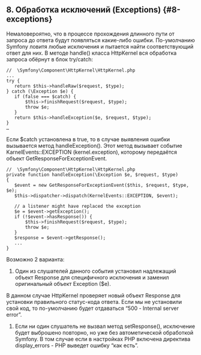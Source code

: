 ## 8\. Обработка исключений (Exceptions) {#8-exceptions}

Немаловероятно, что в процессе прохождения длинного пути от запроса до ответа будут появляться какие-либо ошибки. По-умолчанию Symfony ловитя любые исключения и пытается найти соответствующий ответ для них. В методе handle() класса HttpKernel вся обработка запроса обёрнут в блок try/catch:

```
//  \Symfony\Component\HttpKernel\HttpKernel.php
...
try {
   return $this->handleRaw($request, $type);
} catch (\Exception $e) {
   if (false === $catch) {
       $this->finishRequest($request, $type);
       throw $e;
   }
   return $this->handleException($e, $request, $type);
}
…
```

Если $catch установлена в true, то в случае выявления ошибки вызывается метод handleException(). Этот метод вызывает событие KarnelEvents::EXCEPTION (kernel.exception), которому передаётся объект GetResponseForExceptionEvent.
```
//  \Symfony\Component\HttpKernel\HttpKernel.php
private function handleException(\Exception $e, $request, $type)
{
   $event = new GetResponseForExceptionEvent($this, $request, $type, $e);
   $this->dispatcher->dispatch(KernelEvents::EXCEPTION, $event);

   // a listener might have replaced the exception
   $e = $event->getException();
   if (!$event->hasResponse()) {
       $this->finishRequest($request, $type);
       throw $e;
   }
   $response = $event->getResponse();
   ...
}
```
Возможно 2 варианта:

1.  Один из слушателей данного события установил надлежащий объект Response для специфичного исключения и заменил оригинальный объект Exception ($e).

В данном случае HttpKernel проверяет новый объект Response для установки правильного статус-кода ответа. Если мы не установили свой код, то по-умолчанию будет отдаваться “500 - Internal server error”.

1.  Если ни один слушатель не вызвал метод setResponse(), исключение будет выброшено повторно, но уже без автометической обработкой Symfony. В том случае если в настройках PHP включена директива display_errors - PHP выведет ошибку “как есть”.